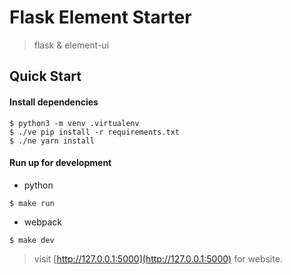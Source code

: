 # Flask Element Starter
> flask & element-ui

## Quick Start

#### Install dependencies
```
$ python3 -m venv .virtualenv
$ ./ve pip install -r requirements.txt
$ ./ne yarn install
```

#### Run up for development
- python
```
$ make run
```

- webpack
```
$ make dev
```

> visit [http://127.0.0.1:5000](http://127.0.0.1:5000) for website.
